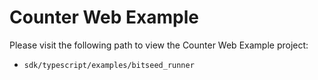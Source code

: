 # Counter Web Example

Please visit the following path to view the Counter Web Example project:

- `sdk/typescript/examples/bitseed_runner`
